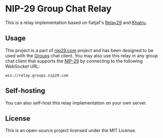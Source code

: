 # NIP-29 Group Chat Relay

This is a relay implementation based on fiatjaf's [Relay29](https://github.com/fiatjaf/relay29) and [Khatru](https://github.com/fiatjaf/khatru).

## Usage

This project is a part of [nip29.com](https://nip29.com) project and has been designed to be used with the [Groups](https://groups.nip29.com) chat client. You may also use this relay in any group chat client that supports the [NIP-29](https://github.com/nostr-protocol/nips/blob/master/29.md) by connecting to the following WebSocket URL:

```
wss://relay.groups.nip29.com
```

## Self-hosting

You can also self-host this relay implementation on your own server.

## License

This is an open-source project licensed under the MIT License.

